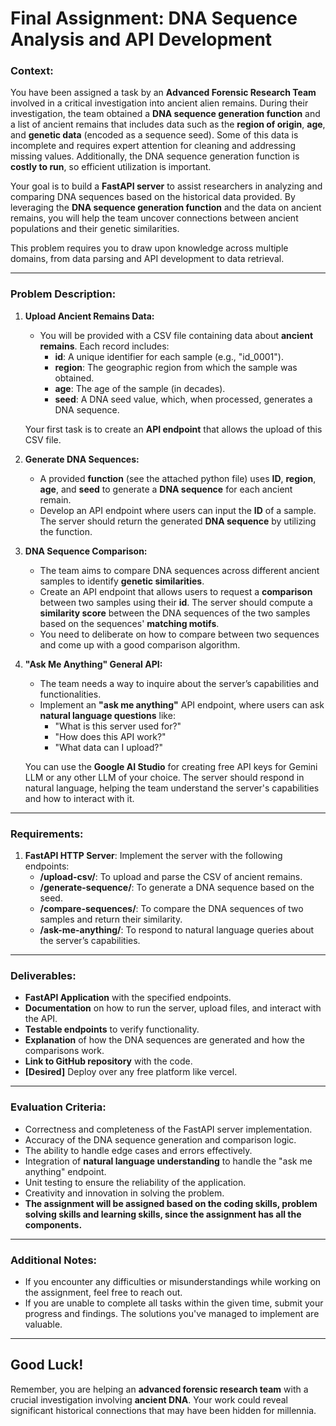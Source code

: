 # Final Assignment: DNA Sequence Analysis and API Development
### **Context:**

You have been assigned a task by an **Advanced Forensic Research Team** involved in a critical investigation into ancient alien remains. During their investigation, the team obtained a **DNA sequence generation function** and a list of ancient remains that includes data such as the **region of origin**, **age**, and **genetic data** (encoded as a sequence seed). Some of this data is incomplete and requires expert attention for cleaning and addressing missing values. Additionally, the DNA sequence generation function is **costly to run**, so efficient utilization is important.

Your goal is to build a **FastAPI server** to assist researchers in analyzing and comparing DNA sequences based on the historical data provided. By leveraging the **DNA sequence generation function** and the data on ancient remains, you will help the team uncover connections between ancient populations and their genetic similarities.

This problem requires you to draw upon knowledge across multiple domains, from data parsing and API development to data retrieval.

---

### Problem Description:

1. **Upload Ancient Remains Data:**
    - You will be provided with a CSV file containing data about **ancient remains**. Each record includes:
        - **id**: A unique identifier for each sample (e.g., "id_0001").
        - **region**: The geographic region from which the sample was obtained.
        - **age**: The age of the sample (in decades).
        - **seed**: A DNA seed value, which, when processed, generates a DNA sequence.
    
    Your first task is to create an **API endpoint** that allows the upload of this CSV file.
2. **Generate DNA Sequences:**
    - A provided **function** (see the attached python file) uses **ID**, **region**, **age**, and **seed** to generate a **DNA sequence** for each ancient remain.
    - Develop an API endpoint where users can input the **ID** of a sample. The server should return the generated **DNA sequence** by utilizing the function.
3. **DNA Sequence Comparison:**
    - The team aims to compare DNA sequences across different ancient samples to identify **genetic similarities**.
    - Create an API endpoint that allows users to request a **comparison** between two samples using their **id**. The server should compute a **similarity score** between the DNA sequences of the two samples based on the sequences' **matching motifs**.
    - You need to deliberate on how to compare between two sequences and come up with a good comparison algorithm.

4. **"Ask Me Anything" General API:**
    - The team needs a way to inquire about the server’s capabilities and functionalities.
    - Implement an **"ask me anything"** API endpoint, where users can ask **natural language questions** like:
        - "What is this server used for?"
        - "How does this API work?"
        - "What data can I upload?"
    
    You can use the **Google AI Studio** for creating free API keys for Gemini LLM or any other LLM of your choice.
    The server should respond in natural language, helping the team understand the server's capabilities and how to interact with it.
    

---

### Requirements:

1. **FastAPI HTTP Server**:
Implement the server with the following endpoints:
    - **/upload-csv/**: To upload and parse the CSV of ancient remains.
    - **/generate-sequence/**: To generate a DNA sequence based on the seed.
    - **/compare-sequences/**: To compare the DNA sequences of two samples and return their similarity.
    - **/ask-me-anything/**: To respond to natural language queries about the server’s capabilities.

---

### Deliverables:

- **FastAPI Application** with the specified endpoints.
- **Documentation** on how to run the server, upload files, and interact with the API.
- **Testable endpoints** to verify functionality.
- **Explanation** of how the DNA sequences are generated and how the comparisons work.
- **Link to GitHub repository** with the code.
- **[Desired]** Deploy over any free platform like vercel.

---

### Evaluation Criteria:

- Correctness and completeness of the FastAPI server implementation.
- Accuracy of the DNA sequence generation and comparison logic.
- The ability to handle edge cases and errors effectively.
- Integration of **natural language understanding** to handle the "ask me anything" endpoint.
- Unit testing to ensure the reliability of the application.
- Creativity and innovation in solving the problem.
- **The assignment will be assigned based on the coding skills, problem solving skills and learning skills, since the assignment has all the components.**

---

### Additional Notes:

- If you encounter any difficulties or misunderstandings while working on the assignment, feel free to reach out.
- If you are unable to complete all tasks within the given time, submit your progress and findings. The solutions you've managed to implement are valuable.

---

## Good Luck!

Remember, you are helping an **advanced forensic research team** with a crucial investigation involving **ancient DNA**. Your work could reveal significant historical connections that may have been hidden for millennia.
